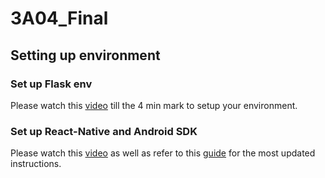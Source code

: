 # 3A04_Final

## Setting up environment
### Set up Flask env
Please watch this [video](https://www.youtube.com/watch?v=7LNl2JlZKHA) till the 4 min mark to setup your environment.

### Set up React-Native and Android SDK
Please watch this [video](https://www.youtube.com/watch?v=oorfevovPWw) as well as refer to this [guide](https://reactnative.dev/docs/environment-setup?guide=native) for the most updated instructions.
